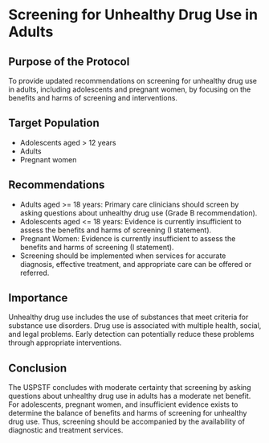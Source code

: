 # Screening for Unhealthy Drug Use in Adults

## Purpose of the Protocol
To provide updated recommendations on screening for unhealthy drug use in adults, including adolescents and pregnant women, by focusing on the benefits and harms of screening and interventions.

## Target Population
- Adolescents aged > 12 years
- Adults
- Pregnant women
## Recommendations
- Adults aged >= 18 years: Primary care clinicians should screen by asking questions about unhealthy drug use (Grade B recommendation).
- Adolescents aged <= 18 years: Evidence is currently insufficient to assess the benefits and harms of screening (I statement).
- Pregnant Women: Evidence is currently insufficient to assess the benefits and harms of screening (I statement).
- Screening should be implemented when services for accurate diagnosis, effective treatment, and appropriate care can be offered or referred.

## Importance
Unhealthy drug use includes the use of substances that meet criteria for substance use disorders.
Drug use is associated with multiple health, social, and legal problems.
Early detection can potentially reduce these problems through appropriate interventions.

## Conclusion
The USPSTF concludes with moderate certainty that screening by asking questions about unhealthy drug use in adults has a moderate net benefit. For adolescents, pregnant women, and insufficient evidence exists to determine the balance of benefits and harms of screening for unhealthy drug use. Thus, screening should be accompanied by the availability of diagnostic and treatment services.